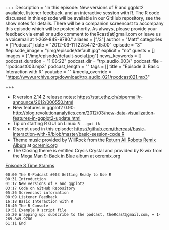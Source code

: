 +++
Description = "In this episode: New versions of R and ggplot2 available, listener feedback, and an interactive session with R. The R code discussed in this episode will be available in our GitHub repository, see the show notes for details. There will be a companion screencast to accompany this episode which will be posted shortly. As always, please provide your feedback via email or audio comment to theRcast[at]gmail.com or leave us a voicemail at 1-269-849-9780."
aliases = ["/3"]
author = "Matt"
categories = ["Podcast"]
date = "2012-03-11T22:54:12-05:00"
episode = "3"
#episode_image = "/img/episode/default.jpg"
explicit = "no"
guests = []
images = ["/img/episode/default-social.jpg"]
news_keywords = []
podcast_duration = "1:08:22"
podcast_dir = "trp_audio_003/"
podcast_file = "rpodcast003.mp3"
podcast_length = ""
tags = []
title = "Episode 3: Basic Interaction with R"
youtube = ""
#media_override = "https://www.archive.org/download/trp_audio_021/rpodcast021.mp3"

+++

-   R version 2.14.2 release notes: <https://stat.ethz.ch/pipermail/r-announce/2012/000550.html>
-   New features in ggplot2 0.90: <http://blog.revolutionanalytics.com/2012/03/new-data-visualization-features-in-ggplot2-update.html>
-   Tip on starting R GUI on Linux: `R --gui tk`
-   R script used in this episode: <https://github.com/thercast/basic-interaction-with-R/blob/master/basic-session-code.R>
-   Theme music provided by WillRock from the [Return All Robots Remix Album](http://ocremix.org/events/returnallrobots/) at [ocremix.org](http://ocremix.org/)
-   The Closing theme is entitled Crysis Crystal and provided by K-wix from the [Mega Man 9: Back in Blue](http://backinblue.ocremix.org/) album at [ocremix.org](http://ocremix.org/)

<span style="text-decoration: underline;">Episode 3 Time Stamps</span>

    00:00 The R-Podcast #003 Getting Ready to Use R
    00:31 Introduction
    01:17 New versions of R and ggplot2
    03:17 Code on GitHub Repository
    05:36 Screencast information
    08:09 Listener Feedback
    16:18 Basic Interaction with R
    16:40 The R Console
    19:51 Example R script file
    55:20 Wrapping up: subscribe to the podcast, theRcast@gmail.com, + 1-269-849-9780
    61:11 End